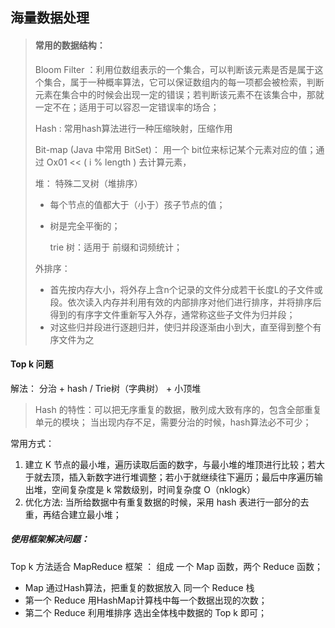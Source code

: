 海量数据处理
---
> #### 常用的数据结构：
> Bloom Filter ：利用位数组表示的一个集合，可以判断该元素是否是属于这个集合，属于一种概率算法，它可以保证数组内的每一项都会被检索，判断元素在集合中的时候会出现一定的错误；若判断该元素不在该集合中，那就一定不在；适用于可以容忍一定错误率的场合；
> 
> Hash : 常用hash算法进行一种压缩映射，压缩作用
> 
> Bit-map (Java 中常用 BitSet)： 用一个 bit位来标记某个元素对应的值；通过 Ox01 << ( i % length ) 去计算元素，
>  
>  堆： 特殊二叉树（堆排序）
>  + 每个节点的值都大于（小于）孩子节点的值；
>  + 树是完全平衡的；
>   
>    trie 树：适用于 前缀和词频统计；
>    
>   外排序：
>   + 首先按内存大小，将外存上含n个记录的文件分成若干长度L的子文件或段。依次读入内存并利用有效的内部排序对他们进行排序，并将排序后得到的有序字文件重新写入外存，通常称这些子文件为归并段；
>   + 对这些归并段进行逐趟归并，使归并段逐渐由小到大，直至得到整个有序文件为之
#### Top k 问题
解法： 分治 + hash / Trie树（字典树） + 小顶堆

> Hash 的特性：可以把无序重复的数据，散列成大致有序的，包含全部重复单元的模块；
> 当出现内存不足，需要分治的时候，hash算法必不可少；

常用方式：
1. 建立 K 节点的最小堆，遍历读取后面的数字，与最小堆的堆顶进行比较；若大于就去顶，插入新数字进行堆调整；若小于就继续往下遍历；最后中序遍历输出堆，空间复杂度是 k 常数级别，时间复杂度 O（nklogk）
2. 优化方法: 当所给数据中有重复数据的时候，采用 hash 表进行一部分的去重，再结合建立最小堆；

##### 使用框架解决问题：
Top k 方法适合 MapReduce 框架 ：
组成 一个 Map 函数，两个 Reduce 函数；
+ Map 通过Hash算法，把重复的数据放入 同一个 Reduce 栈
+ 第一个 Reduce 用HashMap计算栈中每一个数据出现的次数；
+ 第二个 Reduce 利用堆排序 选出全体栈中数据的 Top k 即可； 